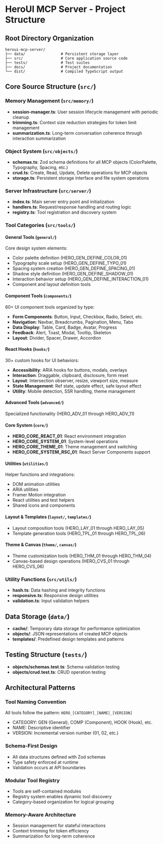 # HeroUI MCP Server - Project Structure

## Root Directory Organization

```
heroui-mcp-server/
├── data/                # Persistent storage layer
├── src/                 # Core application source code
├── tests/               # Test suites
├── docs/                # Project documentation
└── dist/                # Compiled TypeScript output
```

## Core Source Structure (`src/`)

### Memory Management (`src/memory/`)
- **session-manager.ts**: User session lifecycle management with periodic cleanup
- **trimming.ts**: Context size reduction strategies for token limit management
- **summarization.ts**: Long-term conversation coherence through interaction summarization

### Object System (`src/objects/`)
- **schemas.ts**: Zod schema definitions for all MCP objects (ColorPalette, Typography, Spacing, etc.)
- **crud.ts**: Create, Read, Update, Delete operations for MCP objects
- **storage.ts**: Persistent storage interface and file system operations

### Server Infrastructure (`src/server/`)
- **index.ts**: Main server entry point and initialization
- **handlers.ts**: Request/response handling and routing logic
- **registry.ts**: Tool registration and discovery system

### Tool Categories (`src/tools/`)

#### General Tools (`general/`)
Core design system elements:
- Color palette definition (HERO_GEN_DEFINE_COLOR_01)
- Typography scale setup (HERO_GEN_DEFINE_TYPO_01)
- Spacing system creation (HERO_GEN_DEFINE_SPACING_01)
- Shadow style definition (HERO_GEN_DEFINE_SHADOW_01)
- Interaction behavior setup (HERO_GEN_DEFINE_INTERACTION_01)
- Component and layout definition tools

#### Component Tools (`components/`)
60+ UI component tools organized by type:
- **Form Components**: Button, Input, Checkbox, Radio, Select, etc.
- **Navigation**: Navbar, Breadcrumbs, Pagination, Menu, Tabs
- **Data Display**: Table, Card, Badge, Avatar, Progress
- **Feedback**: Alert, Toast, Modal, Tooltip, Skeleton
- **Layout**: Divider, Spacer, Drawer, Accordion

#### React Hooks (`hooks/`)
30+ custom hooks for UI behaviors:
- **Accessibility**: ARIA hooks for buttons, modals, overlays
- **Interaction**: Draggable, clipboard, disclosure, form reset
- **Layout**: Intersection observer, resize, viewport size, measure
- **State Management**: Ref state, update effect, safe layout effect
- **Utility**: Mobile detection, SSR handling, theme management

#### Advanced Tools (`advanced/`)
Specialized functionality (HERO_ADV_01 through HERO_ADV_11)

#### Core System (`core/`)
- **HERO_CORE_REACT_01**: React environment integration
- **HERO_CORE_SYSTEM_01**: System-level operations
- **HERO_CORE_THEME_01**: Theme management and switching
- **HERO_CORE_SYSTEM_RSC_01**: React Server Components support

#### Utilities (`utilities/`)
Helper functions and integrations:
- DOM animation utilities
- ARIA utilities
- Framer Motion integration
- React utilities and test helpers
- Shared icons and components

#### Layout & Templates (`layout/`, `templates/`)
- Layout composition tools (HERO_LAY_01 through HERO_LAY_05)
- Template generation tools (HERO_TPL_01 through HERO_TPL_06)

#### Theme & Canvas (`theme/`, `canvas/`)
- Theme customization tools (HERO_THM_01 through HERO_THM_04)
- Canvas-based design operations (HERO_CVS_01 through HERO_CVS_06)

### Utility Functions (`src/utils/`)
- **hash.ts**: Data hashing and integrity functions
- **responsive.ts**: Responsive design utilities
- **validation.ts**: Input validation helpers

## Data Storage (`data/`)
- **cache/**: Temporary data storage for performance optimization
- **objects/**: JSON representations of created MCP objects
- **templates/**: Predefined design templates and patterns

## Testing Structure (`tests/`)
- **objects/schemas.test.ts**: Schema validation testing
- **objects/crud.test.ts**: CRUD operation testing

## Architectural Patterns

### Tool Naming Convention
All tools follow the pattern: `HERO_[CATEGORY]_[NAME]_[VERSION]`
- CATEGORY: GEN (General), COMP (Component), HOOK (Hook), etc.
- NAME: Descriptive identifier
- VERSION: Incremental version number (01, 02, etc.)

### Schema-First Design
- All data structures defined with Zod schemas
- Type safety enforced at runtime
- Validation occurs at API boundaries

### Modular Tool Registry
- Tools are self-contained modules
- Registry system enables dynamic tool discovery
- Category-based organization for logical grouping

### Memory-Aware Architecture
- Session management for stateful interactions
- Context trimming for token efficiency
- Summarization for long-term coherence